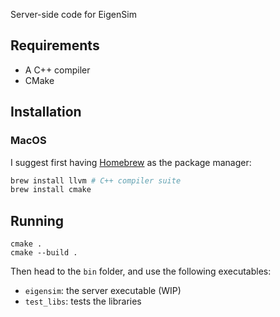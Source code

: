 Server-side code for EigenSim

## Requirements

- A C++ compiler
- CMake


## Installation

### MacOS

I suggest first having [Homebrew](https://brew.sh/) as the package manager:

```sh
brew install llvm # C++ compiler suite
brew install cmake
```


## Running

```
cmake .
cmake --build .
```

Then head to the `bin` folder, and use the following executables:
- `eigensim`: the server executable (WIP)
- `test_libs`: tests the libraries
